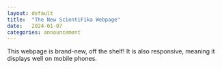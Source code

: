 ```yaml
---
layout: default
title:  "The New ScientiFika Webpage"
date:   2024-01-07
categories: announcement
---
```

This webpage is brand-new, off the shelf! It is also responsive, meaning it displays well on mobile phones.
